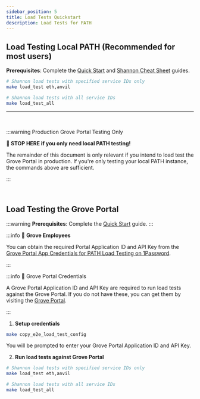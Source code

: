 ```yaml
---
sidebar_position: 5
title: Load Tests Quickstart
description: Load Tests for PATH
---
```


## Load Testing Local PATH (Recommended for most users)

**Prerequisites**: Complete the [Quick Start](1_quick_start.md) and [Shannon Cheat Sheet](2_cheatsheet_shannon.md) guides.

```bash
# Shannon load tests with specified service IDs only
make load_test eth,anvil

# Shannon load tests with all service IDs
make load_test_all
```

<!-- TODO_UPNEXT(@adshmh): Add screenshot/video of running load tests locally -->

---

<br/>

:::warning Production Grove Portal Testing Only

**🛑 STOP HERE if you only need local PATH testing!**

The remainder of this document is only relevant if you intend to load test the Grove Portal in production. If you're only testing your local PATH instance, the commands above are sufficient.

:::

<br/>

## Load Testing the Grove Portal

:::warning **Prerequisites**: Complete the [Quick Start](1_quick_start.md) guide.
:::

:::info 🏢 **Grove Employees**

You can obtain the required Portal Application ID and API Key from the [Grove Portal App Credentials for PATH Load Testing on 1Password](https://start.1password.com/open/i?a=4PU7ZENUCRCRTNSQWQ7PWCV2RM&v=kudw25ob4zcynmzmv2gv4qpkuq&i=iznzvqegxbl4y73d5lppm4y6r4&h=buildwithgrove.1password.com).

:::

:::info 🔑 Grove Portal Credentials

A Grove Portal Application ID and API Key are required to run load tests against the Grove Portal. If you do not have these, you can get them by visiting the [Grove Portal](https://www.portal.grove.city).

:::

1. **Setup credentials**

```bash
make copy_e2e_load_test_config
```

You will be prompted to enter your Grove Portal Application ID and API Key.

2. **Run load tests against Grove Portal**

```bash
# Shannon load tests with specified service IDs only
make load_test eth,anvil

# Shannon load tests with all service IDs
make load_test_all
```
